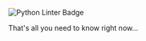 ![Python Linter Badge](https://img.shields.io/github/workflow/status/BluewyDev/spyro/Python%20Linter%20via%20Flake8?label=Python%20Linter&logo=python&logoColor=white)

That's all you need to know right now...
